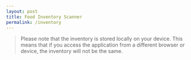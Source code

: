 ```yaml
---
layout: post
title: Food Inventory Scanner
permalink: /inventory
---
```


> Please note that the inventory is stored locally on your device. This means that if you access the application from a different browser or device, the inventory will not be the same.

<style>
    .button-container,
    .controls {
        display: flex;
        flex-wrap: wrap;
        gap: 10px; /* Space between buttons */
        margin-bottom: 20px; /* Space below the button group */
        align-items: center; /* Align items vertically center */
    }

    .button-container label,
    .button-container input {
        margin-right: 10px; /* Space between label/input and button */
    }

    button {
        padding: 10px 15px;
        font-size: 16px;
        cursor: pointer;
        border: 1px solid #ccc;
        background-color: #f8f8f8;
        border-radius: 5px;
        transition: background-color 0.3s;
    }

    button:hover {
        background-color: #e0e0e0;
    }
<script>
    const storageKey = 'upcProducts';
    let products = JSON.parse(localStorage.getItem(storageKey)) || [];

    document.getElementById('upc-form').addEventListener('submit', function(event) {
        event.preventDefault();
        const upc = document.getElementById('upc').value;
        if (upc) {
            lookupUPC(upc);
        } else {
            displayError('Please enter a UPC code.');
        }
    });

    document.getElementById('remove-upc-form').addEventListener('submit', function(event) {
        event.preventDefault();
        const upc = document.getElementById('remove-upc').value;
        if (upc) {
            markUPCAsUsed(upc);
        } else {
            displayError('Please enter a UPC code to mark as used.');
        }
    });

    window.onload = generateLists;

    function lookupUPC(upc) {
        if (typeof upc !== 'string') {
            console.error('Invalid UPC type:', typeof upc);
            return;
        }
        upc = upc.trim();
        const url = `https://world.openfoodfacts.org/api/v0/product/${upc}.json`;

        fetch(url)
            .then(response => response.json())
            .then(data => {
                if (data.status === 1) {
                    const name = data.product.product_name || 'Unknown Product';
                    const size = data.product.quantity || 'Unknown Size';
                    addProduct(upc, name, size);
                } else {
                    displayError('Product not found. To add unknown product visit https://world.openfoodfacts.org/');
                }
            })
            .catch(error => {
                console.error('Error fetching product:', error);
                displayError('Error fetching product information.');
            })
            .finally(() => {
                document.getElementById('upc').value = ''; // Clear the add UPC text box
            });
    }

    function addProduct(upc, name, size) {
        if (typeof upc !== 'string') {
            console.error('Invalid UPC type:', typeof upc);
            return;
        }
        upc = upc.trim(); // Ensure no leading or trailing spaces
    
        // Check if the product already exists in the list
        const existingProductIndex = products.findIndex(p => p.code === upc);
    
        if (existingProductIndex !== -1) {
            // If the product exists, update its details or count
            products[existingProductIndex].count += 1;
            displaySuccess(`Updated quantity for "${products[existingProductIndex].product_name}".`);
        } else {
            // Add new product to the list
            const newProduct = {
                code: upc,
                product_name: name,
                size: size,
                count: 1,
                used: 0
            };
            products.push(newProduct);
            displaySuccess(`Added new product: "${name} - ${size}".`);
        }
    
        // Save the updated list to local storage
        localStorage.setItem(storageKey, JSON.stringify(products));
    
        // Regenerate the product list display
        generateLists();
    }

    function markUPCAsUsed(upc) {
        if (typeof upc !== 'string') {
            console.error('Invalid UPC type:', typeof upc);
            return;
        }
        upc = upc.trim(); // Ensure no leading or trailing spaces
        console.log("Attempting to mark UPC as used:", upc);
    
        // Find the product by its UPC code
        const index = products.findIndex(p => p.code === upc);
        console.log("Index found:", index, "for UPC:", upc);
    
        if (index !== -1) {
            if (products[index].count > products[index].used) {
                products[index].used += 1; // Increment the used count
                localStorage.setItem(storageKey, JSON.stringify(products));
                displaySuccess(`Marked one of "${products[index].product_name}" as used.`);
            } else {
                displayError(`All units of "${products[index].product_name}" are already marked as used.`);
            }
        } else {
            // If not found, verify against the external database
            verifyProductWithAPI(upc);
        }
    
        // Clear the remove UPC text box
        document.getElementById('remove-upc').value = '';
    }

    function verifyProductWithAPI(upc) {
        if (typeof upc !== 'string') {
            console.error('Invalid UPC type:', typeof upc);
            return;
        }
        upc = upc.trim();
        const url = `https://world.openfoodfacts.org/api/v0/product/${upc}.json`;

        fetch(url)
            .then(response => response.json())
            .then(data => {
                if (data.status === 1) {
                    displayError(`Product found in the database: ${data.product.product_name}. Please check your local list.`);
                } else {
                    displaySuccess('Product not found in the global database, safe to assume it is not present.');
                }
            })
            .catch(error => {
                console.error('Error verifying product:', error);
                displayError('Error verifying product information.');
            });
    }

    function displaySuccess(message) {
        const resultDiv = document.getElementById('result');
        resultDiv.innerHTML = `<p style="color: green;">${message}</p>`;
    }

    function displayError(message) {
        const resultDiv = document.getElementById('result');
        resultDiv.innerHTML = `<p style="color: red;">${message}</p>`;
    }

    function generateLists() {
        const listsDiv = document.getElementById('lists');
        const usedProducts = products.filter(p => p.used > 0);
        const unusedProducts = products.filter(p => p.count > p.used);

        listsDiv.innerHTML = `
            <h2>Used Products (${usedProducts.reduce((sum, p) => sum + p.used, 0)})</h2>
            ${usedProducts.map(p => `<div class="product used">${p.used} | <a href="https://world.openfoodfacts.org/product/${p.code}" target="_blank">${p.product_name}</a></div>`).join('') || '<p>No products used yet.</p>'}
            <h2>Unused Products (${unusedProducts.reduce((sum, p) => sum + (p.count - p.used), 0)})</h2>
            ${unusedProducts.map(p => `<div class="product">${p.count - p.used} | <a href="https://world.openfoodfacts.org/product/${p.code}" target="_blank">${p.product_name}</a></div>`).join('') || '<p>No products unused.</p>'}
        `;
    }

    function clearData() {
        products = [];
        localStorage.removeItem(storageKey);
        document.getElementById('lists').innerHTML = '';
        displaySuccess('All data cleared.');
    }

    function clearUsedProducts() {
        products.forEach(product => product.used = 0);
        localStorage.setItem(storageKey, JSON.stringify(products));
        generateLists();
        displaySuccess('Used products cleared.');
    }

    function shareList() {
        const usedProducts = products
            .filter(p => p.used > 0)
            .map(p => `${p.used} | ${p.product_name}`)
            .join('\n');

        const unusedProducts = products
            .filter(p => p.count > p.used)
            .map(p => `${p.count - p.used} | ${p.product_name}`)
            .join('\n');

        const text = `Used Products (${products.filter(p => p.used > 0).reduce((sum, p) => sum + p.used, 0)}):\n${usedProducts || 'No products used yet.'}\n\nUnused Products (${products.filter(p => p.count > p.used).reduce((sum, p) => sum + (p.count - p.used), 0)}):\n${unusedProducts || 'No products unused.'}`;
        
        // Copy to clipboard
        navigator.clipboard.writeText(text).then(() => {
            displaySuccess('List copied to clipboard.');
        }, (err) => {
            console.error('Could not copy text: ', err);
        });
    }
</script>
